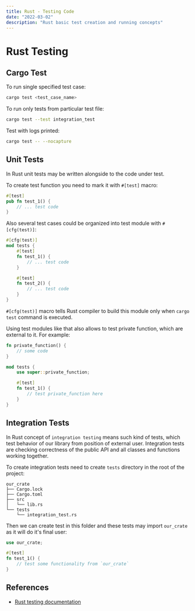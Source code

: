```yaml
---
title: Rust - Testing Code
date: "2022-03-02"
description: "Rust basic test creation and running concepts"
---
```


# Rust Testing

## Cargo Test

To run single specified test case:

```bash
cargo test <test_case_name>
```

To run only tests from particular test file:

```bash
cargo test --test integration_test
```

Test with logs printed:

```bash
cargo test -- --nocapture
```

## Unit Tests

In Rust unit tests may be written alongside to the code under test.

To create test function you need to mark it with `#[test]` macro:

```rust
#[test]
pub fn test_1() {
    // ... test code
}
```

Also several test cases could be organized into test module with `#[cfg(test)]`:

```rust
#[cfg(test)]
mod tests {
    #[test]
    fn test_1() {
        // ... test code
    }

    #[test]
    fn test_2() {
        // ... test code
    }
}
```

`#[cfg(test)]` macro tells Rust compiler to build this module only when
`cargo test` command is executed.

Using test modules like that also allows to test private function, which are
external to it. For example:

```rust
fn private_function() {
    // some code
}

mod tests {
    use super::private_function;

    #[test]
    fn test_1() {
        // test private_function here
    }
}
```

## Integration Tests

In Rust concept of `integration testing` means such kind of tests, which test behavior
of our library from position of external user. Integration tests are checking correctness
of the public API and all classes and functions working together.

To create integration tests need to create `tests` directory in the root of the project:

```text
our_crate
├── Cargo.lock
├── Cargo.toml
├── src
│   └── lib.rs
└── tests
    └── integration_test.rs
```

Then we can create test in this folder and these tests may import `our_crate` as it will
do it's final user:

```rust
use our_crate;

#[test]
fn test_1() {
    // test some functionality from `our_crate`
}
```

## References

- [Rust testing documentation](https://doc.rust-lang.org/book/ch11-03-test-organization.html)
